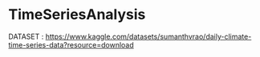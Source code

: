 # TimeSeriesAnalysis
DATASET : https://www.kaggle.com/datasets/sumanthvrao/daily-climate-time-series-data?resource=download
